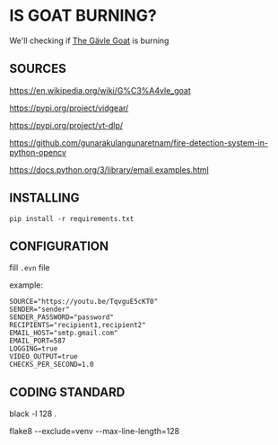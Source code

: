 # IS GOAT BURNING?

We'll checking if [The Gävle Goat](https://www.youtube.com/watch?v=TqvguE5cKT0) is burning

## SOURCES

https://en.wikipedia.org/wiki/G%C3%A4vle_goat

https://pypi.org/project/vidgear/

https://pypi.org/project/yt-dlp/

https://github.com/gunarakulangunaretnam/fire-detection-system-in-python-opencv

https://docs.python.org/3/library/email.examples.html

## INSTALLING

```commandline
pip install -r requirements.txt
```

## CONFIGURATION

fill ```.evn``` file

example: 
```
SOURCE="https://youtu.be/TqvguE5cKT0"
SENDER="sender"
SENDER_PASSWORD="password"
RECIPIENTS="recipient1,recipient2"
EMAIL_HOST="smtp.gmail.com"
EMAIL_PORT=587
LOGGING=true
VIDEO_OUTPUT=true
CHECKS_PER_SECOND=1.0
```

## CODING STANDARD

black -l 128 .

flake8 --exclude=venv --max-line-length=128
